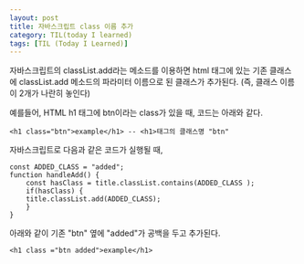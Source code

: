 ```yaml
---
layout: post
title: 자바스크립트 class 이름 추가
category: TIL(today I learned)
tags: [TIL (Today I Learned)]
---
```


자바스크립트의 classList.add라는 메소드를 이용하면
html 태그에 있는 기존 클래스에 classList.add 메소드의 파라미터 이름으로 된 클래스가 추가된다.
(즉, 클래스 이름이 2개가 나란히 놓인다)

예를들어, HTML h1 태그에 btn이라는 class가 있을 때, 코드는 아래와 같다.

    <h1 class="btn">example</h1> -- <h1>태그의 클래스명 "btn"

자바스크립트로 다음과 같은 코드가 실행될 때,

```
const ADDED_CLASS = "added";
function handleAdd() {
    const hasClass = title.classList.contains(ADDED_CLASS );
    if(hasClass) {
    title.classList.add(ADDED_CLASS);
    }
}
```

아래와 같이 기존 "btn" 옆에 "added"가 공백을 두고 추가된다.

    <h1 class ="btn added">example</h1>
